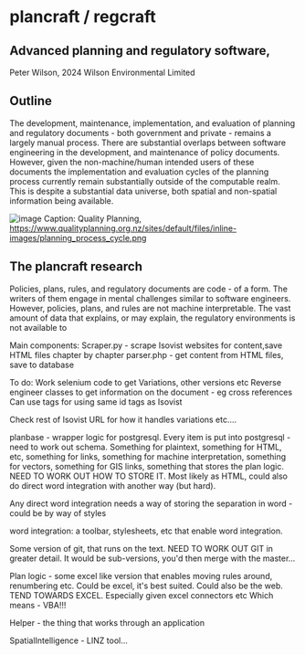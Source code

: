 # plancraft / regcraft
## Advanced planning and regulatory software, 
Peter Wilson, 2024
Wilson Environmental Limited

## Outline
The development, maintenance, implementation, and evaluation of planning and regulatory documents - both government and private - remains a largely manual process. 
There are substantial overlaps between software engineering in the development, and maintenance of policy documents. However, given the non-machine/human intended users of these documents
the implementation and evaluation cycles of the planning process currently remain substantially outside of the computable realm. This is despite a substantial data universe, both spatial
and non-spatial information being available. 

![image](https://github.com/user-attachments/assets/578c9938-9232-4e29-a104-9a053e870bb1)
Caption: Quality Planning, https://www.qualityplanning.org.nz/sites/default/files/inline-images/planning_process_cycle.png

## The plancraft research

Policies, plans, rules, and regulatory documents are code - of a form. The writers of them engage in mental challenges similar to software engineers. 
However, policies, plans, and rules are not machine interpretable. The vast amount of data that explains, or may explain, the regulatory environments is not available to 







Main components:
Scraper.py - scrape Isovist websites for content,save HTML files chapter by chapter
parser.php - get content from HTML files, save to database

To do: Work selenium code to get Variations, other versions etc
Reverse engineer classes to get information on the document - eg cross references
Can use <data-rule-id> tags for using same id tags as Isovist

Check rest of Isovist URL for how it handles variations etc....

planbase - wrapper logic for postgresql. 
Every item is put into postgresql - need to work out schema. Something for plaintext, something for HTML, etc, something for links, something for machine interpretation, something for vectors, something for GIS links, something that stores the plan logic. 
NEED TO WORK OUT HOW TO STORE IT. Most likely as HTML, could also do direct word integration with another way (but hard). 

Any direct word integration needs a way of storing the separation in word - could be by way of styles

word integration: a toolbar, stylesheets, etc that enable word integration. 

Some version of git, that runs on the text. NEED TO WORK OUT GIT in greater detail. It would be sub-versions, you'd then merge with the master... 

Plan logic - some excel like version that enables moving rules around, renumbering etc. Could be excel, it's best suited. Could also be the web. TEND TOWARDS EXCEL. Especially given excel connectors etc
Which means - VBA!!!

Helper - the thing that works through an application

SpatialIntelligence - LINZ tool... 










